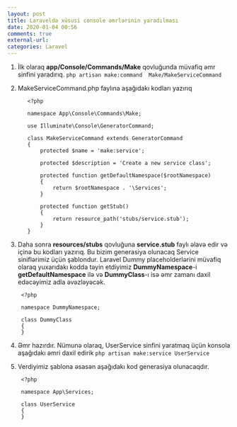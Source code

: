 ```yaml
---
layout: post
title: Laraveldə xüsusi console əmrlərinin yaradılması
date: 2020-01-04 00:56
comments: true
external-url:
categories: Laravel
---
```


 1. İlk olaraq **app/Console/Commands/Make** qovluğunda müvafiq əmr sinfini yaradırıq.
`php artisan make:command  Make/MakeServiceCommand`
 2.  MakeServiceCommand.php faylına aşağıdakı kodları yazırıq

		    <?php  
		      
		    namespace App\Console\Commands\Make;  
		      
		    use Illuminate\Console\GeneratorCommand;  
		      
		    class MakeServiceCommand extends GeneratorCommand  
		    {  
		        protected $name = 'make:service';  
		      
		        protected $description = 'Create a new service class';  

		        protected function getDefaultNamespace($rootNamespace)  
		        {  
		            return $rootNamespace . '\Services';  
		        }  
		      
		        protected function getStub()  
		        {  
		            return resource_path('stubs/service.stub');  
		        }  
		    }

3. Daha sonra **resources/stubs** qovluğuna **service.stub** faylı əlavə edir və içinə bu kodları yazırıq. Bu bizim generasiya olunacaq Service siniflərimiz üçün şablondur. Laravel Dummy placeholderlərini müvafiq olaraq yuxarıdakı kodda təyin etdiyimiz **DummyNamespace**-i  **getDefaultNamespace** ilə və **DummyClass**-ı isə əmr zamanı daxil edəcəyimiz adla əvəzləyəcək.

	    <?php  
	    
	    namespace DummyNamespace;  
	      
	    class DummyClass  
	    {  
	    } 
	
4. Əmr hazırdır. Nümunə olaraq, UserService sinfini yaratmaq üçün konsola aşağıdakı əmri daxil edirik 
		`php artisan make:service UserService`

5. Verdiyimiz şablona əsasən aşağıdakı kod generasiya olunacaqdır.

	    <?php  
	    
	    namespace App\Services;  
	      
	    class UserService  
	    {  
	    }

